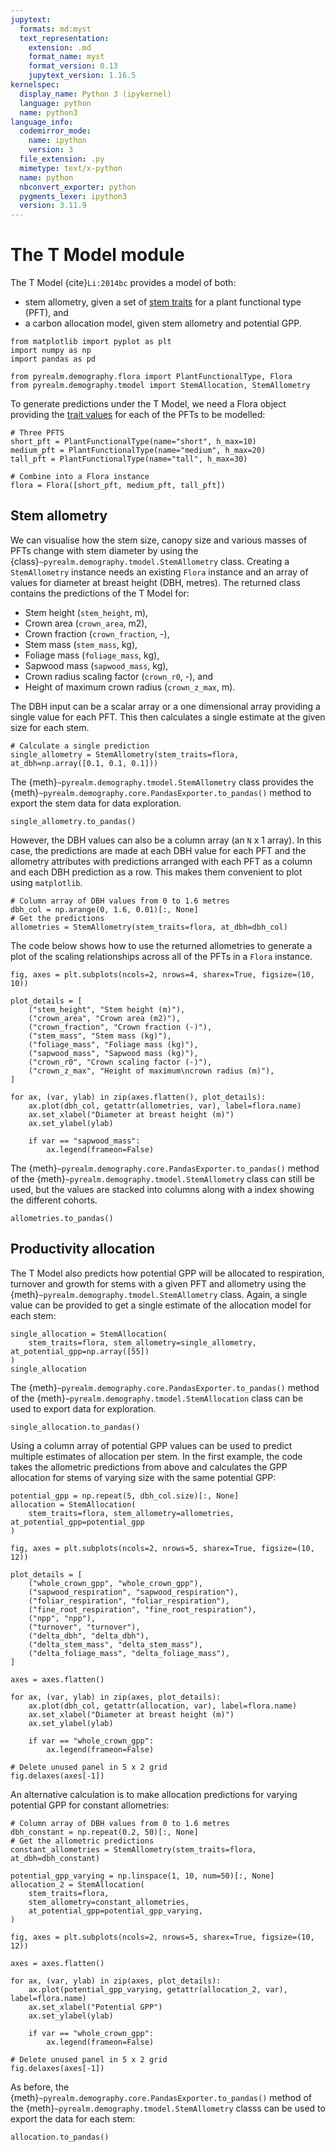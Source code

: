 ```yaml
---
jupytext:
  formats: md:myst
  text_representation:
    extension: .md
    format_name: myst
    format_version: 0.13
    jupytext_version: 1.16.5
kernelspec:
  display_name: Python 3 (ipykernel)
  language: python
  name: python3
language_info:
  codemirror_mode:
    name: ipython
    version: 3
  file_extension: .py
  mimetype: text/x-python
  name: python
  nbconvert_exporter: python
  pygments_lexer: ipython3
  version: 3.11.9
---
```


# The T Model module

The T Model {cite}`Li:2014bc` provides a model of both:

* stem allometry, given a set of [stem traits](./flora.md) for a plant functional type
  (PFT), and
* a carbon allocation model, given stem allometry and potential GPP.

```{code-cell} ipython3
from matplotlib import pyplot as plt
import numpy as np
import pandas as pd

from pyrealm.demography.flora import PlantFunctionalType, Flora
from pyrealm.demography.tmodel import StemAllocation, StemAllometry
```

To generate predictions under the T Model, we need a Flora object providing the
[trait values](./flora.md) for each of the PFTs to be modelled:

```{code-cell} ipython3
# Three PFTS
short_pft = PlantFunctionalType(name="short", h_max=10)
medium_pft = PlantFunctionalType(name="medium", h_max=20)
tall_pft = PlantFunctionalType(name="tall", h_max=30)

# Combine into a Flora instance
flora = Flora([short_pft, medium_pft, tall_pft])
```

## Stem allometry

We can visualise how the stem size, canopy size and various masses of PFTs change with
stem diameter by using the {class}`~pyrealm.demography.tmodel.StemAllometry`
class. Creating a `StemAllometry` instance needs an existing `Flora` instance and an
array of values for diameter at breast height (DBH, metres). The returned class contains
the predictions of the T Model for:

* Stem height (`stem_height`, m),
* Crown area (`crown_area`, m2),
* Crown fraction (`crown_fraction`, -),
* Stem mass (`stem_mass`, kg),
* Foliage mass (`foliage_mass`, kg),
* Sapwood mass (`sapwood_mass`, kg),
* Crown radius scaling factor (`crown_r0`, -), and
* Height of maximum crown radius (`crown_z_max`, m).

The DBH input can be a scalar array or a one dimensional array providing a single value
for each PFT. This then calculates a single estimate at the given size for each stem.

```{code-cell} ipython3
# Calculate a single prediction
single_allometry = StemAllometry(stem_traits=flora, at_dbh=np.array([0.1, 0.1, 0.1]))
```

The {meth}`~pyrealm.demography.tmodel.StemAllometry` class provides the
{meth}`~pyrealm.demography.core.PandasExporter.to_pandas()` method to export the stem
data for data exploration.

```{code-cell} ipython3
single_allometry.to_pandas()
```

However, the DBH values can also be a column array (an `N` x 1 array). In this case, the
predictions are made at each DBH value for each PFT and the allometry attributes with
predictions arranged with each PFT as a column and each DBH prediction as a row. This
makes them convenient to plot using `matplotlib`.

```{code-cell} ipython3
# Column array of DBH values from 0 to 1.6 metres
dbh_col = np.arange(0, 1.6, 0.01)[:, None]
# Get the predictions
allometries = StemAllometry(stem_traits=flora, at_dbh=dbh_col)
```

The code below shows how to use the returned allometries to generate a plot of the
scaling relationships across all of the PFTs in a `Flora` instance.

```{code-cell} ipython3
fig, axes = plt.subplots(ncols=2, nrows=4, sharex=True, figsize=(10, 10))

plot_details = [
    ("stem_height", "Stem height (m)"),
    ("crown_area", "Crown area (m2)"),
    ("crown_fraction", "Crown fraction (-)"),
    ("stem_mass", "Stem mass (kg)"),
    ("foliage_mass", "Foliage mass (kg)"),
    ("sapwood_mass", "Sapwood mass (kg)"),
    ("crown_r0", "Crown scaling factor (-)"),
    ("crown_z_max", "Height of maximum\ncrown radius (m)"),
]

for ax, (var, ylab) in zip(axes.flatten(), plot_details):
    ax.plot(dbh_col, getattr(allometries, var), label=flora.name)
    ax.set_xlabel("Diameter at breast height (m)")
    ax.set_ylabel(ylab)

    if var == "sapwood_mass":
        ax.legend(frameon=False)
```

The {meth}`~pyrealm.demography.core.PandasExporter.to_pandas()` method of the
{meth}`~pyrealm.demography.tmodel.StemAllometry` class can still be used, but
the values are stacked into columns along with a index showing the different cohorts.

```{code-cell} ipython3
allometries.to_pandas()
```

## Productivity allocation

The T Model also predicts how potential GPP will be allocated to respiration, turnover
and growth for stems with a given PFT and allometry using the
{meth}`~pyrealm.demography.tmodel.StemAllometry` class. Again, a single
value can be provided to get a single estimate of the allocation model for each stem:

```{code-cell} ipython3
single_allocation = StemAllocation(
    stem_traits=flora, stem_allometry=single_allometry, at_potential_gpp=np.array([55])
)
single_allocation
```

The {meth}`~pyrealm.demography.core.PandasExporter.to_pandas()` method of the
{meth}`~pyrealm.demography.tmodel.StemAllocation` class can be used to
export data for exploration.

```{code-cell} ipython3
single_allocation.to_pandas()
```

Using a column array of potential GPP values can be used to predict multiple estimates of
allocation per stem. In the first example, the code takes the allometric predictions
from above and calculates the GPP allocation for stems of varying size with the same
potential GPP:

```{code-cell} ipython3
potential_gpp = np.repeat(5, dbh_col.size)[:, None]
allocation = StemAllocation(
    stem_traits=flora, stem_allometry=allometries, at_potential_gpp=potential_gpp
)
```

```{code-cell} ipython3
fig, axes = plt.subplots(ncols=2, nrows=5, sharex=True, figsize=(10, 12))

plot_details = [
    ("whole_crown_gpp", "whole_crown_gpp"),
    ("sapwood_respiration", "sapwood_respiration"),
    ("foliar_respiration", "foliar_respiration"),
    ("fine_root_respiration", "fine_root_respiration"),
    ("npp", "npp"),
    ("turnover", "turnover"),
    ("delta_dbh", "delta_dbh"),
    ("delta_stem_mass", "delta_stem_mass"),
    ("delta_foliage_mass", "delta_foliage_mass"),
]

axes = axes.flatten()

for ax, (var, ylab) in zip(axes, plot_details):
    ax.plot(dbh_col, getattr(allocation, var), label=flora.name)
    ax.set_xlabel("Diameter at breast height (m)")
    ax.set_ylabel(ylab)

    if var == "whole_crown_gpp":
        ax.legend(frameon=False)

# Delete unused panel in 5 x 2 grid
fig.delaxes(axes[-1])
```

An alternative calculation is to make allocation predictions for varying potential GPP
for constant allometries:

```{code-cell} ipython3
# Column array of DBH values from 0 to 1.6 metres
dbh_constant = np.repeat(0.2, 50)[:, None]
# Get the allometric predictions
constant_allometries = StemAllometry(stem_traits=flora, at_dbh=dbh_constant)

potential_gpp_varying = np.linspace(1, 10, num=50)[:, None]
allocation_2 = StemAllocation(
    stem_traits=flora,
    stem_allometry=constant_allometries,
    at_potential_gpp=potential_gpp_varying,
)
```

```{code-cell} ipython3
fig, axes = plt.subplots(ncols=2, nrows=5, sharex=True, figsize=(10, 12))

axes = axes.flatten()

for ax, (var, ylab) in zip(axes, plot_details):
    ax.plot(potential_gpp_varying, getattr(allocation_2, var), label=flora.name)
    ax.set_xlabel("Potential GPP")
    ax.set_ylabel(ylab)

    if var == "whole_crown_gpp":
        ax.legend(frameon=False)

# Delete unused panel in 5 x 2 grid
fig.delaxes(axes[-1])
```

As before, the {meth}`~pyrealm.demography.core.PandasExporter.to_pandas()` method of the
{meth}`~pyrealm.demography.tmodel.StemAllometry` classs can be used to export
the data for each stem:

```{code-cell} ipython3
allocation.to_pandas()
```
